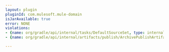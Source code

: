```yaml
---
layout: plugin
pluginId: com.mulesoft.mule-domain
isJarAvailable: true
error: NONE
violations:
- {name: org/gradle/api/internal/tasks/DefaultSourceSet, type: internal-api-usage}
- {name: org/gradle/api/internal/artifacts/publish/ArchivePublishArtifact, type: internal-api-usage}

---
```


